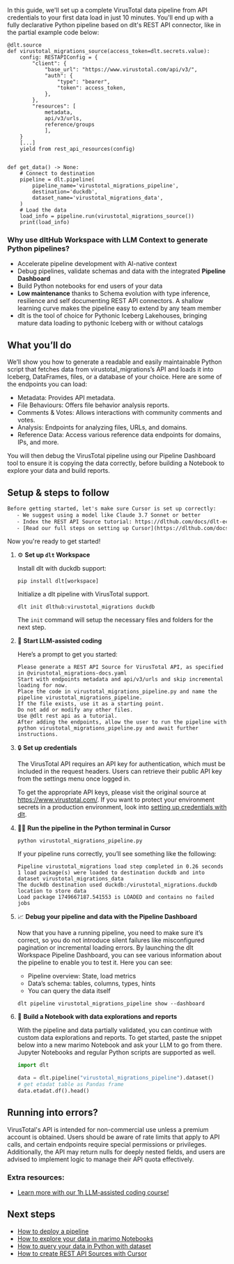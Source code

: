 In this guide, we'll set up a complete VirusTotal data pipeline from API credentials to your first data load in just 10 minutes. You'll end up with a fully declarative Python pipeline based on dlt's REST API connector, like in the partial example code below:

```python-outcome
@dlt.source
def virustotal_migrations_source(access_token=dlt.secrets.value):
    config: RESTAPIConfig = {
        "client": {
            "base_url": "https://www.virustotal.com/api/v3/",
            "auth": {
                "type": "bearer",
                "token": access_token,
            },
        },
        "resources": [
            metadata,
            api/v3/urls,
            reference/groups
            ],
    }
    [...]
    yield from rest_api_resources(config)


def get_data() -> None:
    # Connect to destination
    pipeline = dlt.pipeline(
        pipeline_name='virustotal_migrations_pipeline',
        destination='duckdb',
        dataset_name='virustotal_migrations_data', 
    )
    # Load the data
    load_info = pipeline.run(virustotal_migrations_source())
    print(load_info) 
```

### Why use dltHub Workspace with LLM Context to generate Python pipelines?

- Accelerate pipeline development with AI-native context
- Debug pipelines, validate schemas and data with the integrated **Pipeline Dashboard**
- Build Python notebooks for end users of your data
- **Low maintenance** thanks to Schema evolution with type inference, resilience and self documenting REST API connectors. A shallow learning curve makes the pipeline easy to extend by any team member
- dlt is the tool of choice for Pythonic Iceberg Lakehouses, bringing mature data loading to pythonic Iceberg with or without catalogs

## What you’ll do

We’ll show you how to generate a readable and easily maintainable Python script that fetches data from virustotal_migrations’s API and loads it into Iceberg, DataFrames, files, or a database of your choice. Here are some of the endpoints you can load:

- Metadata: Provides API metadata.
- File Behaviours: Offers file behavior analysis reports.
- Comments & Votes: Allows interactions with community comments and votes.
- Analysis: Endpoints for analyzing files, URLs, and domains.
- Reference Data: Access various reference data endpoints for domains, IPs, and more.

You will then debug the VirusTotal pipeline using our Pipeline Dashboard tool to ensure it is copying the data correctly, before building a Notebook to explore your data and build reports.

## Setup & steps to follow

```default
Before getting started, let's make sure Cursor is set up correctly:
   - We suggest using a model like Claude 3.7 Sonnet or better
   - Index the REST API Source tutorial: https://dlthub.com/docs/dlt-ecosystem/verified-sources/rest_api/ and add it to context as **@dlt rest api**
   - [Read our full steps on setting up Cursor](https://dlthub.com/docs/dlt-ecosystem/llm-tooling/cursor-restapi#23-configuring-cursor-with-documentation)
```

Now you're ready to get started!

1. ⚙️ **Set up `dlt` Workspace**
    
    Install dlt with duckdb support:
    ```shell
    pip install dlt[workspace]
    ```

    Initialize a dlt pipeline with VirusTotal support.
    ```shell
    dlt init dlthub:virustotal_migrations duckdb
    ```

    The `init` command will setup the necessary files and folders for the next step.
    
2. 🤠 **Start LLM-assisted coding**
    
    Here’s a prompt to get you started:
    
    ```prompt
    Please generate a REST API Source for VirusTotal API, as specified in @virustotal_migrations-docs.yaml 
    Start with endpoints metadata and api/v3/urls and skip incremental loading for now. 
    Place the code in virustotal_migrations_pipeline.py and name the pipeline virustotal_migrations_pipeline. 
    If the file exists, use it as a starting point. 
    Do not add or modify any other files. 
    Use @dlt rest api as a tutorial. 
    After adding the endpoints, allow the user to run the pipeline with python virustotal_migrations_pipeline.py and await further instructions.
    ```

    
3. 🔒 **Set up credentials** 
    
    The VirusTotal API requires an API key for authentication, which must be included in the request headers. Users can retrieve their public API key from the settings menu once logged in.
    
    To get the appropriate API keys, please visit the original source at https://www.virustotal.com/.
    If you want to protect your environment secrets in a production environment, look into [setting up credentials with dlt](https://dlthub.com/docs/walkthroughs/add_credentials).
    
4. 🏃‍♀️ **Run the pipeline in the Python terminal in Cursor**
    
    ```shell
    python virustotal_migrations_pipeline.py
    ```
    
    If your pipeline runs correctly, you’ll see something like the following:
    
    ```shell
    Pipeline virustotal_migrations load step completed in 0.26 seconds
    1 load package(s) were loaded to destination duckdb and into dataset virustotal_migrations_data
    The duckdb destination used duckdb:/virustotal_migrations.duckdb location to store data
    Load package 1749667187.541553 is LOADED and contains no failed jobs
    ```
    
5. 📈 **Debug your pipeline and data with the Pipeline Dashboard**

    Now that you have a running pipeline, you need to make sure it’s correct, so you do not introduce silent failures like misconfigured pagination or incremental loading errors. By launching the dlt Workspace Pipeline Dashboard, you can see various information about the pipeline to enable you to test it. Here you can see:
    - Pipeline overview: State, load metrics
    - Data’s schema: tables, columns, types, hints
    - You can query the data itself
    
    ```shell
    dlt pipeline virustotal_migrations_pipeline show --dashboard
    ```
    
6. 🐍 **Build a Notebook with data explorations and reports**

    With the pipeline and data partially validated, you can continue with custom data explorations and reports. To get started, paste the snippet below into a new marimo Notebook and ask your LLM to go from there. Jupyter Notebooks and regular Python scripts are supported as well.

    
    ```python
    import dlt

   data = dlt.pipeline("virustotal_migrations_pipeline").dataset()
   # get etadat table as Pandas frame
   data.etadat.df().head()
    ```

## Running into errors?

VirusTotal's API is intended for non-commercial use unless a premium account is obtained. Users should be aware of rate limits that apply to API calls, and certain endpoints require special permissions or privileges. Additionally, the API may return nulls for deeply nested fields, and users are advised to implement logic to manage their API quota effectively.

### Extra resources:

- [Learn more with our 1h LLM-assisted coding course!](https://www.youtube.com/watch?v=GGid70rnJuM)

## Next steps

- [How to deploy a pipeline](https://dlthub.com/docs/walkthroughs/deploy-a-pipeline)
- [How to explore your data in marimo Notebooks](https://dlthub.com/docs/general-usage/dataset-access/marimo)
- [How to query your data in Python with dataset](https://dlthub.com/docs/general-usage/dataset-access/dataset)
- [How to create REST API Sources with Cursor](https://dlthub.com/docs/dlt-ecosystem/llm-tooling/cursor-restapi)